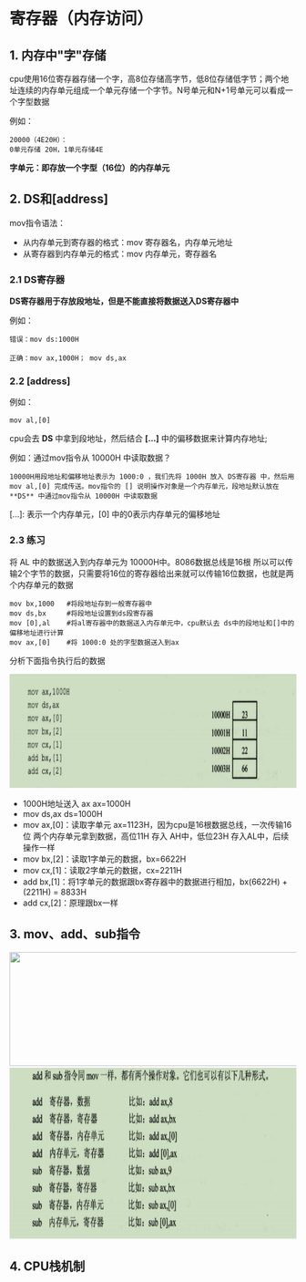 # 寄存器（内存访问）

## 1. 内存中"字"存储

cpu使用16位寄存器存储一个字，高8位存储高字节，低8位存储低字节；两个地址连续的内存单元组成一个单元存储一个字节。N号单元和N+1号单元可以看成一个字型数据

例如：

```text
20000（4E20H）：
0单元存储 20H，1单元存储4E
```

**字单元：即存放一个字型（16位）的内存单元**

## 2. DS和[address]

mov指令语法：

- 从内存单元到寄存器的格式：mov 寄存器名，内存单元地址
- 从寄存器到内存单元的格式：mov 内存单元，寄存器名

### 2.1 DS寄存器

**DS寄存器用于存放段地址，但是不能直接将数据送入DS寄存器中**

例如：

```text
错误：mov ds:1000H

正确：mov ax,1000H； mov ds,ax
```

### 2.2 [address]

例如：

```text
mov al,[0]
```

cpu会去 **DS** 中拿到段地址，然后结合 **[...]** 中的偏移数据来计算内存地址;

例如：通过mov指令从 10000H 中读取数据？

```text
10000H用段地址和偏移地址表示为 1000:0 ，我们先将 1000H 放入 DS寄存器 中，然后用 mov al,[0] 完成传送。mov指令的 [] 说明操作对象是一个内存单元，段地址默认放在 **DS** 中通过mov指令从 10000H 中读取数据
```

\[...\]: 表示一个内存单元，\[0\] 中的0表示内存单元的偏移地址

### 2.3 练习

将 AL 中的数据送入到内存单元为 10000H中。8086数据总线是16根 所以可以传输2个字节的数据，只需要将16位的寄存器给出来就可以传输16位数据，也就是两个内存单元的数据

```text
mov bx,1000   #将段地址存到一般寄存器中
mov ds,bx     #将段地址设置到ds段寄存器
mov [0],al    #将al寄存器中的数据送入内存单元中，cpu默认去 ds中的段地址和[]中的偏移地址进行计算
mov ax,[0]    #将 1000:0 处的字型数据送入到ax
```

分析下面指令执行后的数据

<img src="images/image-20211125171626050.png" style="width:1000px;height:200px">

- 1000H地址送入 ax   ax=1000H
- mov ds,ax  ds=1000H
- mov ax,[0]：读取字单元 ax=1123H，因为cpu是16根数据总线，一次传输16位 两个内存单元拿到数据，高位11H 存入 AH中，低位23H 存入AL中，后续操作一样
- mov bx,[2]：读取1字单元的数据，bx=6622H
- mov cx,[1]：读取2字单元的数据，cx=2211H
- add bx,[1]：将1字单元的数据跟bx寄存器中的数据进行相加，bx(6622H) + (2211H) = 8833H
- add cx,[2]：原理跟bx一样

## 3. mov、add、sub指令

<img src="https://cdn.jsdelivr.net/gh/a1424132610/note-picture@main/note-picture/image-20211125172440393.png" style="width:1000px;height:200px">

<img src="images/image-20211125172511138.png" style="width:1000px;height:300px">

## 4. CPU栈机制

